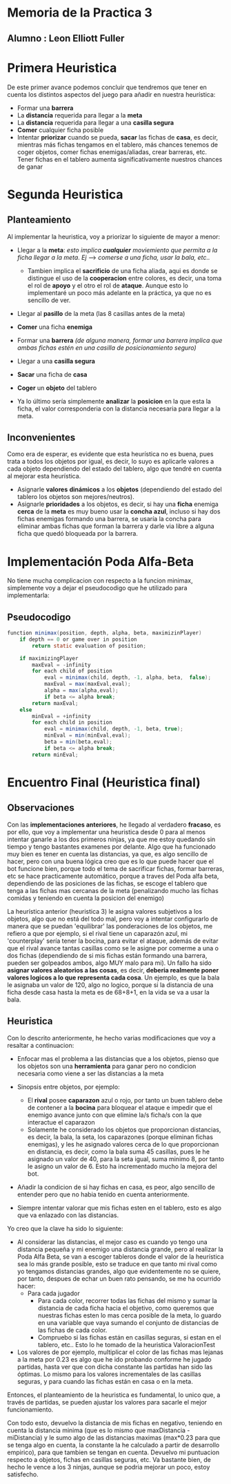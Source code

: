 # Memoria de la Practica 3
## Alumno : Leon Elliott Fuller

# Primera Heuristica
De este primer avance podemos concluir que tendremos que tener en cuenta los distintos aspectos del juego para añadir en nuestra heurística:
* Formar una **barrera**
* La **distancia** requerida para llegar a la **meta**
* La **distancia** requerida para llegar a una **casilla segura**
* **Comer** cualquier ficha posible
* Intentar **priorizar** cuando se pueda, **sacar** las fichas de **casa**, es decir, mientras más fichas tengamos en el tablero, más chances tenemos de coger objetos, comer fichas enemigas/aliadas, crear barreras, etc. Tener fichas en el tablero aumenta significativamente nuestros chances de ganar


# Segunda Heuristica
## Planteamiento
Al implementar la heuristica, voy a priorizar lo siguiente de mayor a menor:
* Llegar a la **meta**: *esto implica **cualquier** moviemiento que permita a la ficha llegar a la meta*. *Ej* --> *comerse a una ficha, usar la bala, etc..*
    * Tambien implica el **sacrificio** de una ficha aliada, aqui es donde se distingue el uso de la **cooperacion** entre colores, es decir, una toma el rol de **apoyo** y el otro el rol de **ataque**. Aunque esto lo implementaré un poco más adelante en la práctica, ya que no es sencillo de ver.

* Llegar al **pasillo** de la meta (las 8 casillas antes de la meta)
* **Comer** una ficha **enemiga**
* Formar una **barrera** *(de alguna manera, formar una barrera implica que ambas fichas estén en una casilla de posicionamiento seguro)*
* Llegar a una **casilla segura**
* **Sacar** una ficha de **casa**
* **Coger** un **objeto** del tablero
* Ya lo último sería simplemente **analizar** la **posicion** en la que esta la ficha, el valor corresponderia con la distancia necesaria para llegar a la meta.

## Inconvenientes
Como era de esperar, es evidente que esta heurística no es buena, pues trata a todos los objetos por igual, es decir, lo suyo es aplicarle valores a cada objeto dependiendo del estado del tablero, algo que tendré en cuenta al mejorar esta heurística.
* Asignarle **valores** **dinámicos** a los **objetos** (dependiendo del estado del tablero los objetos son mejores/neutros).
* Asignarle **prioridades** a los objetos, es decir, si hay una **ficha** enemiga **cerca** de la **meta** es muy bueno usar la **concha azul**, incluso si hay dos fichas enemigas formando una barrera, se usaría la concha para eliminar ambas fichas que forman la barrera y darle via libre a alguna ficha que quedó bloqueada por la barrera.


# Implementación Poda Alfa-Beta
No tiene mucha complicacion con respecto a la funcion minimax, simplemente voy a dejar el pseudocodigo que he utilizado para implementarla:

## Pseudocodigo
```java
function minimax(position, depth, alpha, beta, maximizinPlayer)
	if depth == 0 or game over in position
		return static evaluation of position;

	if maximizingPlayer
		maxEval = -infinity
		for each child of position
			eval = minimax(child, depth, -1, alpha, beta,  false);
			maxEval = max(maxEval,eval);
			alpha = max(alpha,eval);
			if beta <= alpha break;
		return maxEval;
	else
		minEval = +infinity
		for each child in position
			eval = minimax(child, depth, -1, beta, true);
			minEval = min(minEval,eval);
			beta = min(beta,eval);
			if beta <= alpha break;
		return minEval;
```

# Encuentro Final (Heuristica final)
## Observaciones
Con las **implementaciones anteriores**, he llegado al verdadero **fracaso**, es por ello, que voy a implementar una heuristica desde 0 para al menos intentar ganarle a los dos primeros ninjas, ya que me estoy quedando sin tiempo y tengo bastantes examenes por delante. Algo que ha funcionado muy bien es tener en cuenta las distancias, ya que, es algo sencillo de hacer, pero con una buena lógica creo que es lo que puede hacer que el bot funcione bien, porque todo el tema de sacrificar fichas, formar barreras, etc se hace practicamente automático, porque a traves del Poda alfa beta, dependiendo de las posiciones de las fichas, se escoge el tablero que tenga a las fichas mas cercanas de la meta (penalizando mucho las fichas comidas y teniendo en cuenta la posicion del enemigo)

La heurística anterior (heuristica 3) le asigna valores subjetivos a los objetos, algo que no está del todo mal, pero voy a intentar configurarlo de manera que se puedan 'equilibrar' las ponderaciones de los objetos, me refiero a que por ejemplo, si el rival tiene un caparazón azul, mi 'counterplay' sería tener la bocina, para evitar el ataque, además de evitar que el rival avance tantas casillas como se le asigne por comerme a una o dos fichas (dependiendo de si mis fichas están formando una barrera, pueden ser golpeados ambos, algo MUY malo para mi). Un fallo ha sido **asignar valores aleatorios a las cosas**, es decir, **deberia realmente poner valores logicos a lo que representa cada cosa**. Un ejemplo, es que la bala le asignaba un valor de 120, algo no logico, porque si la distancia de una ficha desde casa hasta la meta es de 68+8+1, en la vida se va a usar la bala.

## Heuristica
Con lo descrito anteriormente, he hecho varias modificaciones que voy a resaltar a continuacion:
* Enfocar mas el problema a las distancias que a los objetos, pienso que los objetos son una **herramienta** para ganar pero no condicion necesaria como viene a ser las distancias a la meta
* Sinopsis entre objetos, por ejemplo:
    * El **rival** posee **caparazon** azul o rojo, por tanto un buen tablero debe de contener a la **bocina** para bloquear el ataque e impedir que el enemigo avance junto con que elimine la/s ficha/s con la que interactue el caparazon
    * Solamente he considerado los objetos que proporcionan distancias, es decir, la bala, la seta, los caparazones (porque eliminan fichas enemigas), y les he asignado valores cerca de lo que proporcionan en distancia, es decir, como la bala suma 45 casillas, pues le he asignado un valor de 40, para la seta igual, suma minimo 8, por tanto le asigno un valor de 6. Esto ha incrementado mucho la mejora del bot.

* Añadir la condicion de si hay fichas en casa, es peor, algo sencillo de entender pero que no habia tenido en cuenta anteriormente.
* Siempre intentar valorar que mis fichas esten en el tablero, esto es algo que va enlazado con las distancias.

Yo creo que la clave ha sido lo siguiente:
* Al considerar las distancias, el mejor caso es cuando yo tengo una distancia pequeña y mi enemigo una distancia grande, pero al realizar la Poda Alfa Beta, se van a escoger tableros donde el valor de la heurística sea lo más grande posible, esto se traduce en que tanto mi rival como yo tengamos distancias grandes, algo que evidentemente no se quiere, por tanto, despues de echar un buen rato pensando, se me ha ocurrido hacer:
    * Para cada jugador
        * Para cada color, recorrer todas las fichas del mismo y sumar la distancia de cada ficha hacia el objetivo, como queremos que nuestras fichas esten lo mas cerca posible de la meta, lo guardo en una variable que vaya sumando el conjunto de distancias de las fichas de cada color.
        * Compruebo si las fichas están en casillas seguras, si estan en el tablero, etc.. Esto lo he tomado de la heuristica ValoracionTest
* Los valores de por ejemplo, multiplicar el color de las fichas mas lejanas a la meta por 0.23 es algo que he ido probando conforme he jugado partidas, hasta ver que con dicha constante las partidas han sido las óptimas. Lo mismo para los valores incrementales de las casillas seguras, y para cuando las fichas están en casa o en la meta.

Entonces, el planteamiento de la heuristica es fundamental, lo unico que, a través de partidas, se pueden ajustar los valores para sacarle el mejor funcionamiento.

Con todo esto, devuelvo la distancia de mis fichas en negativo, teniendo en cuenta la distancia minima (que es lo mismo que maxDistancia - miDistancia) y le sumo algo de las distancias maximas (max*0.23 para que se tenga algo en cuenta, la constante la he calculado a partir de desarrollo empirico), para que tambien se tengan en cuenta. Devuelvo mi puntuacion respecto a objetos, fichas en casillas seguras, etc. Va bastante bien, de hecho le vence a los 3 ninjas, aunque se podria mejorar un poco, estoy satisfecho.